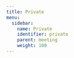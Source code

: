 ```yaml
---
title: Private
menu:
  sidebar:
    name: Private
    identifier: private
    parent: meeting
    weight: 100
---
```

